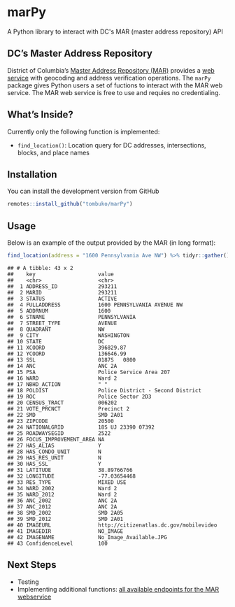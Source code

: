 # marPy
A Python library to interact with DC's MAR (master address repository) API

## DC’s Master Address Repository

District of Columbia’s [Master Address Repository
(MAR)](https://dcatlas.dcgis.dc.gov/mar/) provides a [web
service](https://opendata.dc.gov/pages/mar-webservices) with geocoding
and address verification operations. The `marPy` package gives Python users
a set of fuctions to interact with the MAR web service. The MAR web
service is free to use and requies no credentialing.

## What’s Inside?

Currently only the following function is implemented:

  - `find_location()`: Location query for DC addresses, intersections,
    blocks, and place names

## Installation

You can install the development version from GitHub

``` r
remotes::install_github("tombuko/marPy")
```

## Usage

Below is an example of the output provided by the MAR (in long
format):

``` r
find_location(address = "1600 Pennsylvania Ave NW") %>% tidyr::gather() %>% print(n=Inf)
```

    ## # A tibble: 43 x 2
    ##    key                    value                                 
    ##    <chr>                  <chr>                                 
    ##  1 ADDRESS_ID             293211                                
    ##  2 MARID                  293211                                
    ##  3 STATUS                 ACTIVE                                
    ##  4 FULLADDRESS            1600 PENNSYLVANIA AVENUE NW           
    ##  5 ADDRNUM                1600                                  
    ##  6 STNAME                 PENNSYLVANIA                          
    ##  7 STREET_TYPE            AVENUE                                
    ##  8 QUADRANT               NW                                    
    ##  9 CITY                   WASHINGTON                            
    ## 10 STATE                  DC                                    
    ## 11 XCOORD                 396829.87                             
    ## 12 YCOORD                 136646.99                             
    ## 13 SSL                    0187S   0800                          
    ## 14 ANC                    ANC 2A                                
    ## 15 PSA                    Police Service Area 207               
    ## 16 WARD                   Ward 2                                
    ## 17 NBHD_ACTION            " "                                   
    ## 18 POLDIST                Police District - Second District     
    ## 19 ROC                    Police Sector 2D3                     
    ## 20 CENSUS_TRACT           006202                                
    ## 21 VOTE_PRCNCT            Precinct 2                            
    ## 22 SMD                    SMD 2A01                              
    ## 23 ZIPCODE                20500                                 
    ## 24 NATIONALGRID           18S UJ 23390 07392                    
    ## 25 ROADWAYSEGID           2522                                  
    ## 26 FOCUS_IMPROVEMENT_AREA NA                                    
    ## 27 HAS_ALIAS              Y                                     
    ## 28 HAS_CONDO_UNIT         N                                     
    ## 29 HAS_RES_UNIT           N                                     
    ## 30 HAS_SSL                Y                                     
    ## 31 LATITUDE               38.89766766                           
    ## 32 LONGITUDE              -77.03654468                          
    ## 33 RES_TYPE               MIXED USE                             
    ## 34 WARD_2002              Ward 2                                
    ## 35 WARD_2012              Ward 2                                
    ## 36 ANC_2002               ANC 2A                                
    ## 37 ANC_2012               ANC 2A                                
    ## 38 SMD_2002               SMD 2A05                              
    ## 39 SMD_2012               SMD 2A01                              
    ## 40 IMAGEURL               http://citizenatlas.dc.gov/mobilevideo
    ## 41 IMAGEDIR               NO_IMAGE                              
    ## 42 IMAGENAME              No_Image_Available.JPG                
    ## 43 ConfidenceLevel        100

## Next Steps

  - Testing
  - Implementing additional functions: [all available endpoints for the
    MAR
    webservice](https://citizenatlas.dc.gov/newwebservices/locationverifier.asmx)
